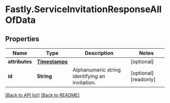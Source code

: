 # Fastly.ServiceInvitationResponseAllOfData

## Properties

Name | Type | Description | Notes
------------ | ------------- | ------------- | -------------
**attributes** | [**Timestamps**](Timestamps.md) |  | [optional] 
**id** | **String** | Alphanumeric string identifying an invitation. | [optional] [readonly] 



[[Back to API list]](../../README.md#endpoints) [[Back to README]](../../README.md)
